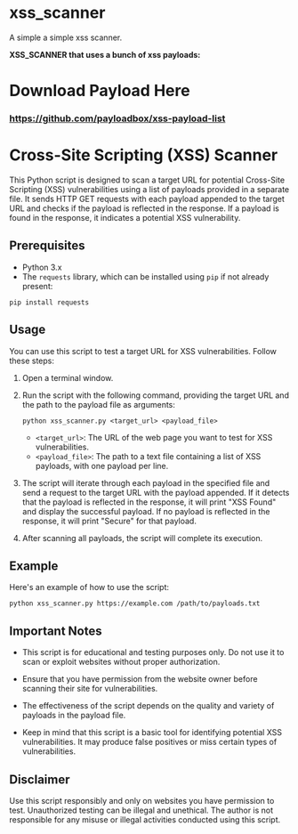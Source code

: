 # xss_scanner
A simple a simple xss scanner.

**XSS_SCANNER that uses a bunch of xss payloads:**

# Download Payload Here
### https://github.com/payloadbox/xss-payload-list


# Cross-Site Scripting (XSS) Scanner

This Python script is designed to scan a target URL for potential Cross-Site Scripting (XSS) vulnerabilities using a list of payloads provided in a separate file. It sends HTTP GET requests with each payload appended to the target URL and checks if the payload is reflected in the response. If a payload is found in the response, it indicates a potential XSS vulnerability.

## Prerequisites

- Python 3.x
- The `requests` library, which can be installed using `pip` if not already present:

```shell
pip install requests
```

## Usage

You can use this script to test a target URL for XSS vulnerabilities. Follow these steps:

1. Open a terminal window.

2. Run the script with the following command, providing the target URL and the path to the payload file as arguments:

   ```shell
   python xss_scanner.py <target_url> <payload_file>
   ```

   - `<target_url>`: The URL of the web page you want to test for XSS vulnerabilities.
   - `<payload_file>`: The path to a text file containing a list of XSS payloads, with one payload per line.

3. The script will iterate through each payload in the specified file and send a request to the target URL with the payload appended. If it detects that the payload is reflected in the response, it will print "XSS Found" and display the successful payload. If no payload is reflected in the response, it will print "Secure" for that payload.

4. After scanning all payloads, the script will complete its execution.

## Example

Here's an example of how to use the script:

```shell
python xss_scanner.py https://example.com /path/to/payloads.txt
```

## Important Notes

- This script is for educational and testing purposes only. Do not use it to scan or exploit websites without proper authorization.

- Ensure that you have permission from the website owner before scanning their site for vulnerabilities.

- The effectiveness of the script depends on the quality and variety of payloads in the payload file.

- Keep in mind that this script is a basic tool for identifying potential XSS vulnerabilities. It may produce false positives or miss certain types of vulnerabilities.

## Disclaimer

Use this script responsibly and only on websites you have permission to test. Unauthorized testing can be illegal and unethical. The author is not responsible for any misuse or illegal activities conducted using this script.
